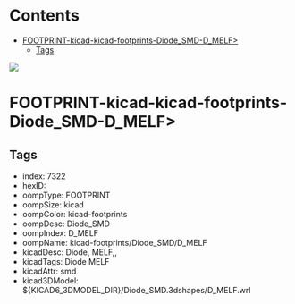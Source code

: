 



Contents
========

* [FOOTPRINT-kicad-kicad-footprints-Diode_SMD-D_MELF>](#footprint-kicad-kicad-footprints-diode_smd-d_melf)
	* [Tags](#tags)
  
![][im]
# FOOTPRINT-kicad-kicad-footprints-Diode_SMD-D_MELF>

## Tags

- index: 7322
- hexID: 
- oompType: FOOTPRINT
- oompSize: kicad
- oompColor: kicad-footprints
- oompDesc: Diode_SMD
- oompIndex: D_MELF
- oompName: kicad-footprints/Diode_SMD/D_MELF
- kicadDesc: Diode, MELF,,
- kicadTags: Diode MELF
- kicadAttr: smd
- kicad3DModel: ${KICAD6_3DMODEL_DIR}/Diode_SMD.3dshapes/D_MELF.wrl



[im]: image.png
